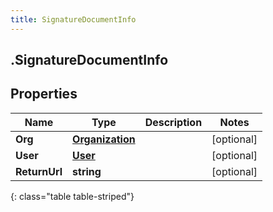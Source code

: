 ```yaml
---
title: SignatureDocumentInfo
---
```

## .SignatureDocumentInfo

## Properties

|Name | Type | Description | Notes|
|------------ | ------------- | ------------- | -------------|
| **Org** | [**Organization**](Organization.html) |  | [optional] |
| **User** | [**User**](User.html) |  | [optional] |
| **ReturnUrl** | **string** |  | [optional] |
{: class="table table-striped"}


